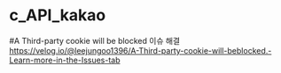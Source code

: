 # c_API_kakao

#A Third-party cookie will be blocked 이슈 해결
https://velog.io/@leejungoo1396/A-Third-party-cookie-will-beblocked.-Learn-more-in-the-Issues-tab
